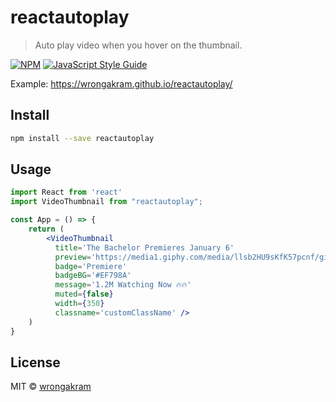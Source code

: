 # reactautoplay

> Auto play video when you hover on the thumbnail. 

[![NPM](https://img.shields.io/npm/v/reactautoplay.svg)](https://www.npmjs.com/package/reactautoplay) [![JavaScript Style Guide](https://img.shields.io/badge/code_style-standard-brightgreen.svg)](https://standardjs.com)

Example: https://wrongakram.github.io/reactautoplay/

## Install

```bash
npm install --save reactautoplay
```

## Usage

```jsx
import React from 'react'
import VideoThumbnail from "reactautoplay";

const App = () => {
    return (
        <VideoThumbnail
          title='The Bachelor Premieres January 6'
          preview='https://media1.giphy.com/media/llsb2HU9sKfK57pcnf/giphy480p.mp4'
          badge='Premiere'
          badgeBG='#EF798A'
          message='1.2M Watching Now 🔥🔥'
          muted={false}
          width={350} 
          classname='customClassName' /> 
    )
}
```

## License

MIT © [wrongakram](https://github.com/wrongakram)
